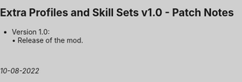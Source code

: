 <html>
<head>
<title>Extra Profiles and Skill Sets v1.0 - Patch Notes</title>
<link rel="stylesheet" type="text/css" href="/Payday-2-Mod-Updates/style.css">
<style type="text/css">
body, html {
    background-color: #cfcfcf;
    height: 100%;
    margin: 0px;
    padding: 0px;
}

#mainContainer {
    background-color: #ffffff;
    margin-left: auto !important;
    margin-right: auto !important;
    width: 900px;
    border-color: #afafaf;
    border-style: solid;
    border-width: 1px;
    padding: 40px;
}
</style>
</head>
<body>
<div id="mainContainer" class="markdown-body">
<h2>Extra Profiles and Skill Sets v1.0 - Patch Notes</h2>
<ul>
<li>Version 1.0: <br>
• Release of the mod.</li>
</ul>
<br>
<p><i>10-08-2022</i></p>
</div>
</body>
</html>
